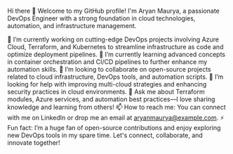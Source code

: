 Hi there 👋
Welcome to my GitHub profile! I'm Aryan Maurya, a passionate DevOps Engineer with a strong foundation in cloud technologies, automation, and infrastructure management.

🔭 I’m currently working on cutting-edge DevOps projects involving Azure Cloud, Terraform, and Kubernetes to streamline infrastructure as code and optimize deployment pipelines.
🌱 I’m currently learning advanced concepts in container orchestration and CI/CD pipelines to further enhance my automation skills.
👯 I’m looking to collaborate on open-source projects related to cloud infrastructure, DevOps tools, and automation scripts.
🤔 I’m looking for help with improving multi-cloud strategies and enhancing security practices in cloud environments.
💬 Ask me about Terraform modules, Azure services, and automation best practices—I love sharing knowledge and learning from others!
📫 How to reach me: You can connect with me on LinkedIn or drop me an email at aryanmaurya@example.com.
⚡ Fun fact: I’m a huge fan of open-source contributions and enjoy exploring new DevOps tools in my spare time.
Let's connect, collaborate, and innovate together!

